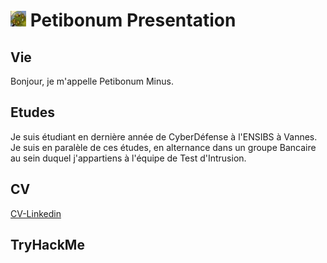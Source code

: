 # ![](img/Petibonum_25.jpeg) Petibonum Presentation

## Vie
Bonjour, je m'appelle Petibonum Minus.
## Etudes

Je suis étudiant en dernière année de CyberDéfense à l'ENSIBS à Vannes.
Je suis en paralèle de ces études, en alternance dans un groupe Bancaire au sein duquel j'appartiens à l'équipe de Test d'Intrusion.
## CV

[CV-Linkedin](https://www.linkedin.com/in/eloi-bri%C3%A8re-66981a10b/)

## TryHackMe

<script src="https://tryhackme.com/badge/414305"></script>